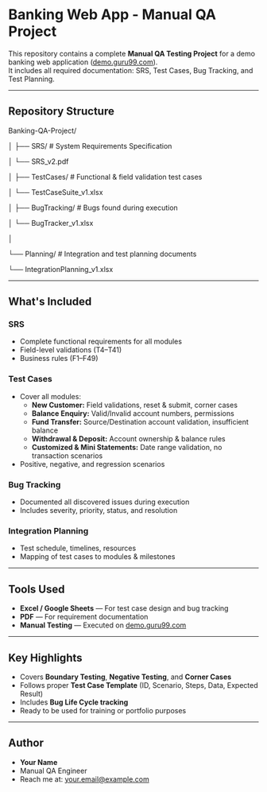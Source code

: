 #  Banking Web App - Manual QA Project

This repository contains a complete **Manual QA Testing Project** for a demo banking web application ([demo.guru99.com](http://demo.guru99.com)).  
It includes all required documentation: SRS, Test Cases, Bug Tracking, and Test Planning.

---

##  Repository Structure

Banking-QA-Project/

│
├── SRS/ # System Requirements Specification

│ └── SRS_v2.pdf

│
├── TestCases/ # Functional & field validation test cases

│ └── TestCaseSuite_v1.xlsx

│
├── BugTracking/ # Bugs found during execution

│ └── BugTracker_v1.xlsx

│

└── Planning/ # Integration and test planning documents

└── IntegrationPlanning_v1.xlsx



---

##  What's Included

###  **SRS**
- Complete functional requirements for all modules
- Field-level validations (T4–T41)
- Business rules (F1–F49)

###  **Test Cases**
- Cover all modules:
  - **New Customer:** Field validations, reset & submit, corner cases
  - **Balance Enquiry:** Valid/Invalid account numbers, permissions
  - **Fund Transfer:** Source/Destination account validation, insufficient balance
  - **Withdrawal & Deposit:** Account ownership & balance rules
  - **Customized & Mini Statements:** Date range validation, no transaction scenarios
- Positive, negative, and regression scenarios

###  **Bug Tracking**
- Documented all discovered issues during execution
- Includes severity, priority, status, and resolution

###  **Integration Planning**
- Test schedule, timelines, resources
- Mapping of test cases to modules & milestones

---

##  Tools Used
- **Excel / Google Sheets** — For test case design and bug tracking  
- **PDF** — For requirement documentation  
- **Manual Testing** — Executed on [demo.guru99.com](http://demo.guru99.com)

---

## Key Highlights
- Covers **Boundary Testing**, **Negative Testing**, and **Corner Cases**
- Follows proper **Test Case Template** (ID, Scenario, Steps, Data, Expected Result)
- Includes **Bug Life Cycle tracking**
- Ready to be used for training or portfolio purposes

---

## Author
- **Your Name**  
- Manual QA Engineer  
- Reach me at: [your.email@example.com](mailto:your.email@example.com)

